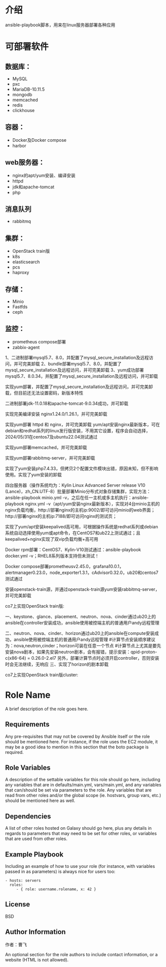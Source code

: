 # 介绍
ansible-playbook脚本，用来在linux服务器部署各种应用
# 可部署软件
## 数据库：
- MySQL
- pxc
- MariaDB-10.11.5
- mongodb
- memcached
- redis
- clickhouse
## 容器：
- Docker及Docker compose
- harbor
## web服务器：
- nginx的apt/yum安装、编译安装
- httpd
- jdk和apache-tomcat
- php
## 消息队列
- rabbitmq
## 集群：
- OpenStack train版
- k8s
- elasticsearch
- pcs
- haproxy
## 存储：
- Minio
- Fastfds
- ceph
## 监控：
- prometheus compose部署
- zabbix-agent

1、二进制部署mysql5.7、8.0，并配置了mysql_secure_installation及远程访问，并可完美卸载
2、bundle部署mysql5.7、8.0，并配置了mysql_secure_installation及远程访问，并可完美卸载
3、yum成功部署mysql5.7、8.0.34，并配置了mysql_secure_installation及远程访问，并可卸载

实现yum部署，并配置了mysql_secure_installation及远程访问，并可完美卸载，但目前还无法设置密码，新版本特性

二进制部署jdk-11.0.18和apache-tomcat-9.0.34成功，并可卸载

实现完美编译安装 nginx1.24.0/1.26.1，并可完美卸载

实现yum部署 httpd 和 nginx，并可完美卸载
    yum/apt安装nginx最新版本，可在debian和redhat系列的linux发行版安装，不用其它设置，程序会自动选择，2024/05/31在centos7及ubuntu22.04测试通过

实现yum部署memcached，并可完美卸载

实现yum部署rabbitmq-server，并可完美卸载

实现了yum安装php7.4.33，但拷贝2个配置文件模块出错，原因未知，但不影响使用。实现了yum安装的卸载

四台服务器（操作系统均为：Kylin Linux Advanced Server release V10 (Lance)，zh_CN.UTF-8）批量部署Minio分布式对象存储集群，实现方法：ansible-playbook minio.yml -v，之后在任一主机或多主机执行：ansible-playbook nginx.yml -v（apt/yum安装nginx最新版本），实现对4台minio主机的nginx负载均衡，http://部署nginx的主机ip:9002/即可访问minio的web界面；http://部署nginx的主机ip:7188/即可访问nginx的测试页；

实现了yum/apt安装keepalived高可用，可根据操作系统是redhat系列或debian系统自动选择使用yum或apt命令，在CentOS7和ub22上测试通过；且keepalived+nginx实现了双vip负载均衡+高可用

Docker rpm部署：CentOS7、Kylin-V10测试通过：ansible-playbook docker.yml -v；RHEL8系列版本支持但未测试！

Docker compose部署prometheusv2.45.0，grafana10.0.1，alertmanager0.23.0，node_exporter1.3.1，cAdvisor0.32.0，ub20和centos7测试通过

安装openstack-train源，并通过openstack-train源yum安装rabbitmq-server，并可完美卸载

co7上实现OpenStack train版:

一、keystone、glance、placement、neutron、nova、cinder通过ub20上的ansible在controller安装成功，ansible使用被控端主机的普通用户andy远程管理

二、neutron、nova、cinder、horizon通过ub20上的ansible在compute安装成功，ansible使用被控端主机的普通用户andy远程管理
#计算节点安装顺序建议为：nova,neutron,cinder；horizon可装在任意一个节点
#计算节点上尤其是要先安装nova剧本，如果先安装neutron剧本，会有报错，提示安装：qpid-proton-c(x86-64) = 0.26.0-2.el7
另外，部署计算节点时必须开启controller，否则安装时会无法继续，无响应
三、实现了horizon的剧本卸载


co7上实现OpenStack train版cluster:

Role Name
=========

A brief description of the role goes here.

Requirements
------------

Any pre-requisites that may not be covered by Ansible itself or the role should be mentioned here. For instance, if the role uses the EC2 module, it may be a good idea to mention in this section that the boto package is required.

Role Variables
--------------

A description of the settable variables for this role should go here, including any variables that are in defaults/main.yml, vars/main.yml, and any variables that can/should be set via parameters to the role. Any variables that are read from other roles and/or the global scope (ie. hostvars, group vars, etc.) should be mentioned here as well.

Dependencies
------------

A list of other roles hosted on Galaxy should go here, plus any details in regards to parameters that may need to be set for other roles, or variables that are used from other roles.

Example Playbook
----------------

Including an example of how to use your role (for instance, with variables passed in as parameters) is always nice for users too:

    - hosts: servers
      roles:
         - { role: username.rolename, x: 42 }

License
-------

BSD

Author Information
------------------
作者：曹飞

An optional section for the role authors to include contact information, or a website (HTML is not allowed).
